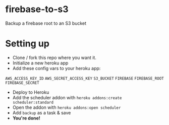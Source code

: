 # firebase-to-s3
Backup a firebase root to an S3 bucket

# Setting up
- Clone / fork this repo where you want it.
- Initialize a new heroku app
- Add these config vars to your heroku app:

`AWS_ACCESS_KEY_ID`
`AWS_SECRET_ACCESS_KEY`
`S3_BUCKET`
`FIREBASE`
`FIREBASE_ROOT`
`FIREBASE_SECRET`

- Deploy to Heroku
- Add the scheduler addon with `heroku addons:create scheduler:standard`
- Open the addon with `heroku addons:open scheduler`
- Add `backup` as a task & save
- **You're done!**
